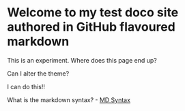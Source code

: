 # Welcome to my test doco site authored in GitHub flavoured markdown

This is an experiment. Where does this page end up?

Can I alter the theme?

I can do this!!

What is the markdown syntax? - [MD Syntax](../how-to-md-code.md)
